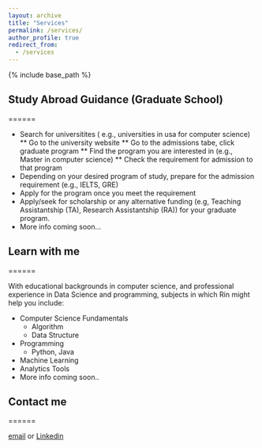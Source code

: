 ```yaml
---
layout: archive
title: "Services"
permalink: /services/
author_profile: true
redirect_from:
  - /services
---
```


{% include base_path %}

## Study Abroad Guidance (Graduate School)
======
 * Search for universitites ( e.g., universities in usa for computer science) 
    ** Go to the university website
    ** Go to the admissions tabe, click graduate program
    ** Find the program you are interested in (e.g., Master in computer science)
    ** Check the requirement for admission to that program
* Depending on your desired program of study, prepare for the admission requirement (e.g., IELTS, GRE)
* Apply for the program once you meet the requirement
* Apply/seek for scholarship or any alternative funding (e.g, Teaching Assistantship (TA), Research Assistantship (RA)) for your graduate program.
* More info coming soon...

## Learn with me
======

With educational backgrounds in computer science, and professional experience in Data Science and programming, subjects in which Rin might help you include:
* Computer Science Fundamentals
  * Algorithm
  * Data Structure
* Programming
  * Python, Java
* Machine Learning
* Analytics Tools
* More info coming soon..

## Contact me
======

[email](rsingh43@students.tntech.edu) or [Linkedin](https://www.linkedin.com/in/rinasingh7/)
